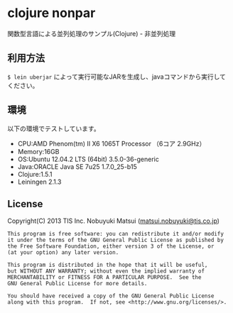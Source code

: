 clojure nonpar
==============

関数型言語による並列処理のサンプル(Clojure) - 非並列処理

利用方法
--------

`$ lein uberjar` によって実行可能なJARを生成し、javaコマンドから実行してください。

環境
----

以下の環境でテストしています。

* CPU:AMD Phenom(tm) II X6 1065T Processor （6コア 2.9GHz）
* Memory:16GB
* OS:Ubuntu 12.04.2 LTS (64bit) 3.5.0-36-generic
* Java:ORACLE Java SE 7u25 1.7.0_25-b15
* Clojure:1.5.1
* Leiningen 2.1.3

License
-------

Copyright(C) 2013 TIS Inc. Nobuyuki Matsui (matsui.nobuyuki@tis.co.jp)

    This program is free software: you can redistribute it and/or modify
    it under the terms of the GNU General Public License as published by
    the Free Software Foundation, either version 3 of the License, or
    (at your option) any later version.

    This program is distributed in the hope that it will be useful,
    but WITHOUT ANY WARRANTY; without even the implied warranty of
    MERCHANTABILITY or FITNESS FOR A PARTICULAR PURPOSE.  See the
    GNU General Public License for more details.

    You should have received a copy of the GNU General Public License
    along with this program.  If not, see <http://www.gnu.org/licenses/>.
